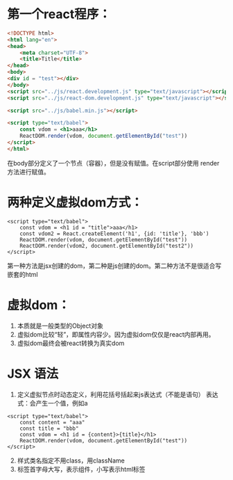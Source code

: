 # 第一个react程序：
```html
<!DOCTYPE html>
<html lang="en">
<head>
    <meta charset="UTF-8">
    <title>Title</title>
</head>
<body>
<div id = "test"></div>
</body>
<script src="../js/react.development.js" type="text/javascript"></script>
<script src="../js/react-dom.development.js" type="text/javascript"></script>

<script src="../js/babel.min.js"></script>

<script type="text/babel">
    const vdom = <h1>aaa</h1>
    ReactDOM.render(vdom, document.getElementById("test"))
</script>
</html>
```
在body部分定义了一个节点（容器），但是没有赋值。在script部分使用 render 方法进行赋值。

# 两种定义虚拟dom方式：
```
<script type="text/babel">
    const vdom = <h1 id = "title">aaa</h1>
    const vdom2 = React.createElement('h1', {id: 'title'}, 'bbb')
    ReactDOM.render(vdom, document.getElementById("test"))
    ReactDOM.render(vdom2, document.getElementById("test2"))
</script>
```
第一种方法是jsx创建的dom，第二种是js创建的dom。第二种方法不是很适合写嵌套的html

# 虚拟dom：
1. 本质就是一般类型的Object对象
2. 虚拟dom比较“轻”，即属性内容少。因为虚拟dom仅仅是react内部再用。
3. 虚拟dom最终会被react转换为真实dom

# JSX 语法 
1. 定义虚拟节点时动态定义，利用花括号括起来js表达式（不能是语句）
表达式：会产生一个值，例如a
```
<script type="text/babel">
    const content = "aaa"
    const title = "bbb"
    const vdom = <h1 id = {content}>{title}</h1>
    ReactDOM.render(vdom, document.getElementById("test"))
</script>
```
2. 样式类名指定不用class，用className
3. 标签首字母大写，表示组件，小写表示html标签
